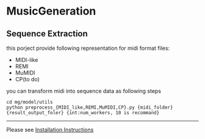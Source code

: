 # MusicGeneration

## Sequence Extraction

this porject provide following representation for midi format files:

* MIDI-like
* REMI
* MuMIDI
* CP(to do)

 you can transform midi into sequence data as following steps

```shell
cd mg/model/utils
python preprocess_{MIDI_like,REMI,MuMIDI,CP}.py {midi_folder} {result_output_foler} {int:num_workers, 10 is recommand}
```



***

Please see [Installation Instructions](https://github.com/SJTMusicTeam/MusicGeneration/wiki/Installation-Instructions)

